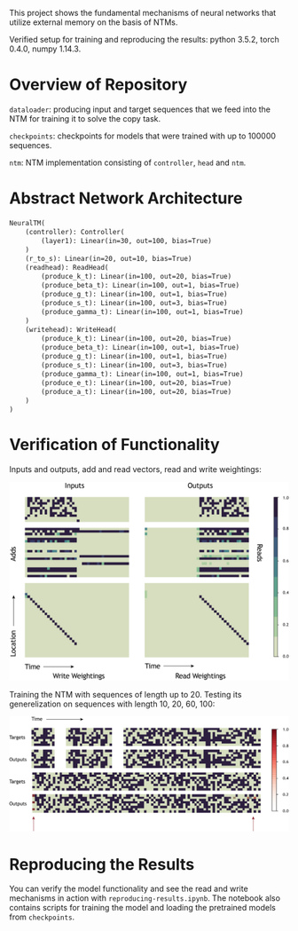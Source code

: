 
This project shows the fundamental mechanisms of neural networks that utilize external memory on the basis of NTMs.

Verified setup for training and reproducing the results: python 3.5.2, torch 0.4.0, numpy 1.14.3.

# Overview of Repository

`dataloader`: producing input and target sequences that we feed into the NTM for training it to solve the copy task.

`checkpoints`: checkpoints for models that were trained with up to 100000 sequences. 

`ntm`: NTM implementation consisting of `controller`, `head` and `ntm`.

# Abstract Network Architecture

```
NeuralTM(
    (controller): Controller(
        (layer1): Linear(in=30, out=100, bias=True)
    )
    (r_to_s): Linear(in=20, out=10, bias=True)
    (readhead): ReadHead(
        (produce_k_t): Linear(in=100, out=20, bias=True)
        (produce_beta_t): Linear(in=100, out=1, bias=True)
        (produce_g_t): Linear(in=100, out=1, bias=True)
        (produce_s_t): Linear(in=100, out=3, bias=True)
        (produce_gamma_t): Linear(in=100, out=1, bias=True)
    )
    (writehead): WriteHead(
        (produce_k_t): Linear(in=100, out=20, bias=True)
        (produce_beta_t): Linear(in=100, out=1, bias=True)
        (produce_g_t): Linear(in=100, out=1, bias=True)
        (produce_s_t): Linear(in=100, out=3, bias=True)
        (produce_gamma_t): Linear(in=100, out=1, bias=True)
        (produce_e_t): Linear(in=100, out=20, bias=True)
        (produce_a_t): Linear(in=100, out=20, bias=True)
    )
)
```

# Verification of Functionality

Inputs and outputs, add and read vectors, read and write weightings:

![](https://raw.githubusercontent.com/dichotomies/ntm-pytorch/master/results/verification.png)

Training the NTM with sequences of length up to 20. Testing its generelization on sequences with length 10, 20, 60, 100:

![](https://raw.githubusercontent.com/dichotomies/ntm-pytorch/master/results/generalization.png)

# Reproducing the Results

You can verify the model functionality and see the read and write mechanisms in action with `reproducing-results.ipynb`. The notebook also contains scripts for training the model and loading the pretrained models from `checkpoints`.
